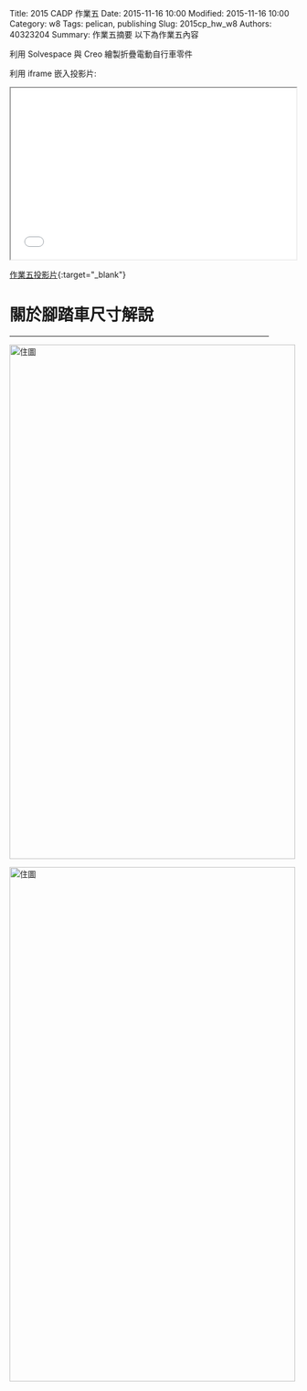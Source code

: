 Title: 2015 CADP 作業五
Date: 2015-11-16 10:00
Modified: 2015-11-16 10:00
Category: w8
Tags: pelican, publishing
Slug: 2015cp_hw_w8
Authors: 40323204
Summary: 作業五摘要
以下為作業五內容

利用 Solvespace 與 Creo 繪製折疊電動自行車零件

利用 iframe 嵌入投影片:

<iframe src="simplest5.html" width="500" height="300"></iframe>

[作業五投影片](simplest5.html){:target="_blank"}

關於腳踏車尺寸解說
============

<hr size="10"align="center"noshade width="90%"color="0000ff">

<img src="https://copy.com/t9JR8FD0vqzdVmmF" width="500" height="900" alt="住圖"></img>

<img src="https://copy.com/kzm9SXx6u91PZUHX" width="500" height="900" alt="住圖"></img>

